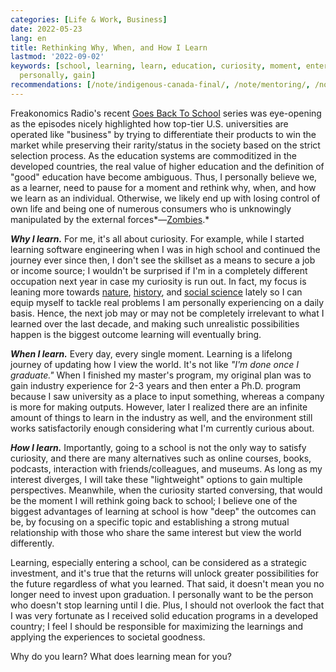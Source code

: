 ```yaml
---
categories: [Life & Work, Business]
date: 2022-05-23
lang: en
title: Rethinking Why, When, and How I Learn
lastmod: '2022-09-02'
keywords: [school, learning, learn, education, curiosity, moment, enter, possibilities,
  personally, gain]
recommendations: [/note/indigenous-canada-final/, /note/mentoring/, /note/td-to-amazon/]
---
```


Freakonomics Radio's recent [Goes Back To School](https://freakonomics.com/podcast-tag/freakonomics-radio-goes-back-to-school/) series was eye-opening as the episodes nicely highlighted how top-tier U.S. universities are operated like "business" by trying to differentiate their products to win the market while preserving their rarity/status in the society based on the strict selection process. As the education systems are commoditized in the developed countries, the real value of higher education and the definition of "good" education have become ambiguous. Thus, I personally believe we, as a learner, need to pause for a moment and rethink why, when, and how we learn as an individual. Otherwise, we likely end up with losing control of own life and being one of numerous consumers who is unknowingly manipulated by the external forces*&mdash;[Zombies](/note/autonomy-vs-algorithmic-recommendation/).*

***Why I learn.*** For me, it's all about curiosity. For example, while I started learning software engineering when I was in high school and continued the journey ever since then, I don't see the skillset as a means to secure a job or income source; I wouldn't be surprised if I'm in a completely different occupation next year in case my curiosity is run out. In fact, my focus is leaning more towards [nature](/note/sustainable-capitalism/), [history](/note/indigenous-canada-mid-term/), and [social science](/note/ethics-and-relationship/) lately so I can equip myself to tackle real problems I am personally experiencing on a daily basis. Hence, the next job may or may not be completely irrelevant to what I learned over the last decade, and making such unrealistic possibilities happen is the biggest outcome learning will eventually bring.

***When I learn.*** Every day, every single moment. Learning is a lifelong journey of updating how I view the world. It's not like *"I'm done once I graduate."* When I finished my master's program, my original plan was to gain industry experience for 2-3 years and then enter a Ph.D. program because I saw university as a place to input something, whereas a company is more for making outputs. However, later I realized there are an infinite amount of things to learn in the industry as well, and the environment still works satisfactorily enough considering what I'm currently curious about.

***How I learn.*** Importantly, going to a school is not the only way to satisfy curiosity, and there are many alternatives such as online courses, books, podcasts, interaction with friends/colleagues, and museums. As long as my interest diverges, I will take these "lightweight" options to gain multiple perspectives. Meanwhile, when the curiosity started conversing, that would be the moment I will rethink going back to school; I believe one of the biggest advantages of learning at school is how "deep" the outcomes can be, by focusing on a specific topic and establishing a strong mutual relationship with those who share the same interest but view the world differently.

Learning, especially entering a school, can be considered as a strategic investment, and it's true that the returns will unlock greater possibilities for the future regardless of what you learned. That said, it doesn't mean you no longer need to invest upon graduation. I personally want to be the person who doesn't stop learning until I die. Plus, I should not overlook the fact that I was very fortunate as I received solid education programs in a developed country; I feel I should be responsible for maximizing the learnings and applying the experiences to societal goodness.

Why do you learn? What does learning mean for you?
